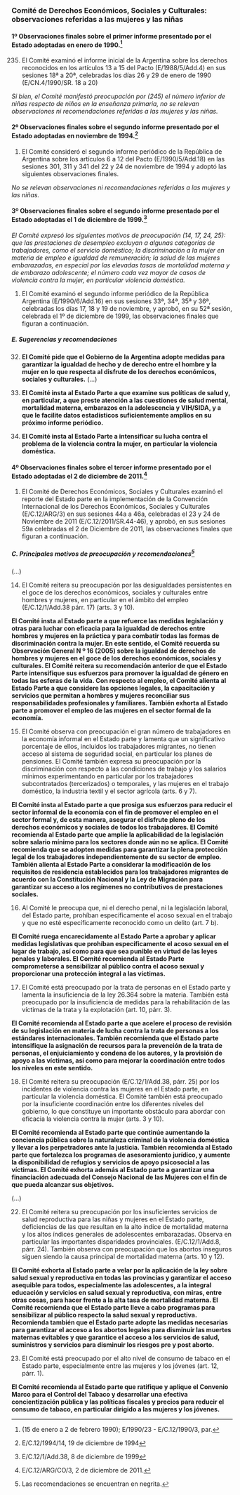 ### Comité de Derechos Económicos, Sociales y Culturales: observaciones referidas a las mujeres y las niñas

#### 1º Observaciones finales sobre el primer informe presentado por el Estado adoptadas en enero de 1990.[^DESC-1]

235. El Comité examinó el informe inicial de la Argentina sobre los derechos reconocidos en los artículos 13 a 15 del Pacto (E/1988/5/Add.4) en sus sesiones 18ª a 20ª, celebradas los días 26 y 29 de enero de 1990 (E/CN.4/1990/SR. 18 a 20)

_Si bien, el Comité manifestó preocupación por (245) el número inferior de niñas respecto de niños en la enseñanza primaria, no se relevan observaciones ni recomendaciones referidas a las mujeres y las niñas._

#### 2º Observaciones finales sobre el segundo informe presentado por el Estado adoptadas en noviembre de 1994.[^DESC-2]

1. El Comité consideró el segundo informe periódico de la República de Argentina sobre los artículos 6 a 12 del Pacto (E/1990/5/Add.18) en las sesiones 301, 311 y 341 del 22 y 24 de noviembre de 1994 y adoptó las siguientes observaciones finales.

_No se relevan observaciones ni recomendaciones referidas a las mujeres y las niñas._

#### 3º Observaciones finales sobre el segundo informe presentado por el Estado adoptadas el 1 de diciembre de 1999.[^DESC-3]

_El Comité expresó los siguientes motivos de preocupación (14, 17, 24, 25): que las prestaciones de desempleo excluyan a algunas categorías de trabajadores, como el servicio doméstico; la discriminación a la mujer en materia de empleo e igualdad de remuneración; la salud de las mujeres embarazadas, en especial por las elevadas tasas de mortalidad materna y de embarazo adolescente; el número cada vez mayor de casos de violencia contra la mujer, en particular violencia doméstica._

1. El Comité examinó el segundo informe periódico de la República Argentina (E/1990/6/Add.16) en sus sesiones 33ª, 34ª, 35ª y 36ª, celebradas los días 17, 18 y 19 de noviembre, y aprobó, en su 52ª sesión, celebrada el 1º de diciembre de 1999, las observaciones finales que figuran a continuación.

##### E. Sugerencias y recomendaciones

32. **El Comité pide que el Gobierno de la Argentina adopte medidas para garantizar la igualdad de hecho y de derecho entre el hombre y la mujer en lo que respecta al disfrute de los derechos económicos, sociales y culturales.**
(…)

38. **El Comité insta al Estado Parte a que examine sus políticas de salud y, en particular, a que preste atención a las cuestiones de salud mental, mortalidad materna, embarazos en la adolescencia y VIH/SIDA, y a que le facilite datos estadísticos suficientemente amplios en su próximo informe periódico.**

39. **El Comité insta al Estado Parte a intensificar su lucha contra el problema de la violencia contra la mujer, en particular la violencia doméstica.**

[^DESC-1]: (15 de enero a 2 de febrero 1990); E/1990/23 - E/C.12/1990/3, par.
[^DESC-2]: E/C.12/1994/14, 19 de diciembre de 1994
[^DESC-3]: E/C.12/1/Add.38, 8 de diciembre de 1999

#### 4º Observaciones finales sobre el tercer informe presentado por el Estado adoptadas el 2 de diciembre de 2011.[^DESC-4]

1. El Comité de Derechos Económicos, Sociales y Culturales examinó el reporte del Estado parte en la implementación de la Convención Internacional de los Derechos Económicos, Sociales y Culturales (E/C.12/ARG/3) en sus sesiones 44a a 46a, celebradas el 23 y 24 de Noviembre de 2011 (E/C.12/2011/SR.44-46), y aprobó, en sus sesiones 59a celebradas el 2 de Diciembre de 2011, las observaciones finales que figuran a continuación.

##### C. Principales motivos de preocupación y recomendaciones[^DESC-5]

(…)

14. El Comité reitera su preocupación por las desigualdades persistentes en el goce de los derechos económicos, sociales y culturales entre hombres y mujeres, en particular en el ámbito del empleo (E/C.12/1/Add.38 párr. 17) (arts. 3 y 10).

[^DESC-4]: E/C.12/ARG/CO/3, 2 de diciembre de 2011.
[^DESC-5]: Las recomendaciones se encuentran en negrita.

**El Comité insta al Estado parte a que refuerce las medidas legislación y otras para luchar con eficacia para la igualdad de derechos entre hombres y mujeres en la práctica y para combatir todas las formas de discriminación contra la mujer. En este sentido, el Comité recuerda su Observación General N º 16 (2005) sobre la igualdad de derechos de hombres y mujeres en el goce de los derechos económicos, sociales y culturales. El Comité reitera su recomendación anterior de que el Estado Parte intensifique sus esfuerzos para promover la igualdad de género en todas las esferas de la vida. Con respecto al empleo, el Comité alienta al Estado Parte a que considere las opciones legales, la capacitación y servicios que permitan a hombres y mujeres reconciliar sus responsabilidades profesionales y familiares. También exhorta al Estado parte a promover el empleo de las mujeres en el sector formal de la economía.**

15. El Comité observa con preocupación el gran número de trabajadores en la economía informal en el Estado parte y lamenta que un significativo porcentaje de ellos, incluidos los trabajadores migrantes, no tienen acceso al sistema de seguridad social, en particular los planes de pensiones. El Comité también expresa su preocupación por la discriminación con respecto a las condiciones de trabajo y los salarios mínimos experimentando en particular por los trabajadores subcontratados (tercerizados) o temporales, y las mujeres en el trabajo doméstico, la industria textil y el sector agrícola (arts. 6 y 7).

**El Comité insta al Estado parte a que prosiga sus esfuerzos para reducir el sector informal de la economía con el fin de promover el empleo en el sector formal y, de esta manera, asegurar el disfrute pleno de los derechos económicos y sociales de todos los trabajadores. El Comité recomienda al Estado parte que amplíe la aplicabilidad de la legislación sobre salario mínimo para los sectores donde aún no se aplica. El Comité recomienda que se adopten medidas para garantizar la plena protección legal de los trabajadores independientemente de su sector de empleo. También alienta al Estado Parte a considerar la modificación de los requisitos de residencia establecidos para los trabajadores migrantes de acuerdo con la Constitución Nacional y la Ley de Migración para garantizar su acceso a los regímenes no contributivos de prestaciones sociales.**

16. Al Comité le preocupa que, ni el derecho penal, ni la legislación laboral, del Estado parte, prohíban específicamente el acoso sexual en el trabajo y que no esté específicamente reconocido como un delito (art. 7 b).

**El Comité ruega encarecidamente al Estado Parte a aprobar y aplicar medidas legislativas que prohíban específicamente el acoso sexual en el lugar de trabajo, así como para que sea punible en virtud de las leyes penales y laborales. El Comité recomienda al Estado Parte comprometerse a sensibilizar al público contra el acoso sexual y proporcionar una protección integral a las víctimas.**

17. El Comité está preocupado por la trata de personas en el Estado parte y lamenta la insuficiencia de la ley 26.364 sobre la materia. También está preocupado por la insuficiencia de medidas para la rehabilitación de las víctimas de la trata y la explotación (art. 10, párr. 3).

**El Comité recomienda al Estado parte a que acelere el proceso de revisión de su legislación en materia de lucha contra la trata de personas a los estándares internacionales. También recomienda que el Estado parte intensifique la asignación de recursos para la prevención de la trata de personas, el enjuiciamiento y condena de los autores, y la provisión de apoyo a las víctimas, así como para mejorar la coordinación entre todos los niveles en este sentido.**

18. El Comité reitera su preocupación (E/C.12/1/Add.38, párr. 25) por los incidentes de violencia contra las mujeres en el Estado parte, en particular la violencia doméstica. El Comité también está preocupado por la insuficiente coordinación entre los diferentes niveles del gobierno, lo que constituye un importante obstáculo para abordar con eficacia la violencia contra la mujer (arts. 3 y 10).

**El Comité recomienda al Estado parte que continúe aumentando la conciencia pública sobre la naturaleza criminal de la violencia doméstica y llevar a los perpetradores ante la justicia. También recomienda al Estado parte que fortalezca los programas de asesoramiento jurídico, y aumente la disponibilidad de refugios y servicios de apoyo psicosocial a las víctimas. El Comité exhorta además al Estado parte a garantizar una financiación adecuada del Consejo Nacional de las Mujeres con el fin de que pueda alcanzar sus objetivos.**

(…)

22. El Comité reitera su preocupación por los insuficientes servicios de salud reproductiva para las niñas y mujeres en el Estado parte, deficiencias de las que resultan en la alto índice de mortalidad materna y los altos índices generales de adolescentes embarazadas. Observa en particular las importantes disparidades provinciales. (E/C.12/1/Add.8, párr. 24). También observa con preocupación que los abortos inseguros siguen siendo la causa principal de mortalidad materna (arts. 10 y 12).

**El Comité exhorta al Estado parte a velar por la aplicación de la ley sobre salud sexual y reproductiva en todas las provincias y garantizar el acceso asequible para todos, especialmente las adolescentes, a la integral educación y servicios en salud sexual y reproductiva, con miras, entre otras cosas, para hacer frente a la alta tasa de mortalidad materna. El Comité recomienda que el Estado parte lleve a cabo programas para sensibilizar al público respecto la salud sexual y reproductiva. Recomienda también que el Estado parte adopte las medidas necesarias para garantizar el acceso a los abortos legales para disminuir las muertes maternas evitables y que garantice el acceso a los servicios de salud, suministros y servicios para disminuir los riesgos pre y post aborto.**

23. El Comité está preocupado por el alto nivel de consumo de tabaco en el Estado parte, especialmente entre las mujeres y los jóvenes (art. 12, párr. 1).

**El Comité recomienda al Estado parte que ratifique y aplique el Convenio Marco para el Control del Tabaco y desarrollar una efectiva concientización pública y las políticas fiscales y precios para reducir el consumo de tabaco, en particular dirigido a las mujeres y los jóvenes.**


